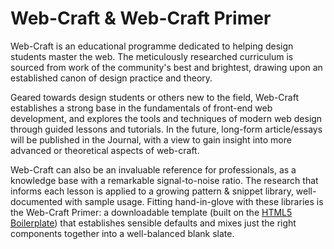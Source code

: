 # Web-Craft & Web-Craft Primer

Web-Craft is an educational programme dedicated to helping design students master the web.  The meticulously researched curriculum is sourced from work of the community's best and brightest, drawing upon an established canon of design practice and theory.

Geared towards design students or others new to the field, Web-Craft establishes a strong base in the fundamentals of front-end web development, and explores the tools and techniques of modern web design through guided lessons and tutorials. In the future, long-form article/essays will be published in the Journal, with a view to gain insight into more advanced or theoretical aspects of web-craft.

Web-Craft can also be an invaluable reference for professionals, as a knowledge base with a remarkable signal-to-noise ratio. The research that informs each lesson is applied to a growing pattern & snippet library, well-documented with sample usage. Fitting hand-in-glove with these libraries is the Web-Craft Primer: a downloadable template (built on the [HTML5 Boilerplate](http://html5boilerplate.com)) that establishes sensible defaults and mixes just the right components together into a well-balanced blank slate.

